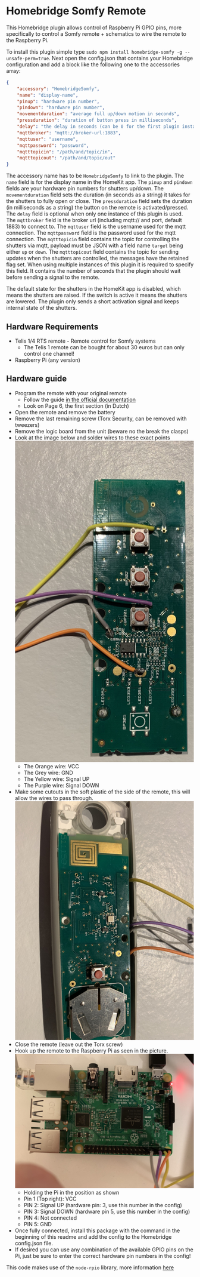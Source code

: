# Homebridge Somfy Remote

This Homebridge plugin allows control of Raspberry Pi GPIO pins, more specifically to control a Somfy remote + schematics to wire the remote to the Raspberry Pi.

To install this plugin simple type `sudo npm install homebridge-somfy -g --unsafe-perm=true`.
Next open the config.json that contains your Homebridge configuration and add a block like the following one to the accessories array:

```json
{
    "accessory": "HomebridgeSomfy",
    "name": "display-name",
    "pinup": "hardware pin number",
    "pindown": "hardware pin number",
    "movementduration": "average full up/down motion in seconds",
    "pressduration": "duration of button press in milliseconds",
    "delay": "the delay in seconds (can be 0 for the first plugin instance)", 
    "mqttbroker": "mqtt://broker-url:1883",
    "mqttuser": "username",
    "mqttpassword": "password",
    "mqtttopicin": "/path/and/topic/in",
    "mqtttopicout": "/path/and/topic/out"
}
```

The accessory name has to be `HomebridgeSomfy` to link to the plugin.
The `name` field is for the display name in the HomeKit app.
The `pinup` and `pindown` fields are your hardware pin numbers for shutters up/down.
The `movementduration` field sets the duration (in seconds as a string) it takes for the shutters to fully open or close.
The `pressduration` field sets the duration (in milliseconds as a string) the button on the remote is activated/pressed.
The `delay` field is optional when only one instance of this plugin is used.
The `mqttbroker` field is the broker url (including mqtt:// and port, default 1883) to connect to.
The `mqttuser` field is the username used for the mqtt connection.
The `mqttpassword` field is the password used for the mqtt connection.
The `mqtttopicin` field contains the topic for controlling the shutters via mqtt, payload must be JSON with a field name `target` being either `up` or `down`.
The `mqtttopicout` field contains the topic for sending updates when the shutters are controlled, the messages have the retained flag set.
When using multiple instances of this plugin it is required to specify this field. 
It contains the number of seconds that the plugin should wait before sending a signal to the remote. 

The default state for the shutters in the HomeKit app is disabled, which means the shutters are raised.
If the switch is active it means the shutters are lowered.
The plugin only sends a short activation signal and keeps internal state of the shutters.

## Hardware Requirements

- Telis 1/4 RTS remote - Remote control for Somfy systems
    - The Telis 1 remote can be bought for about 30 euros but can only control one channel!
- Raspberry Pi (any version)


## Hardware guide

- Program the remote with your original remote
    - Follow the guide [in the official documentation](https://service.somfy.com/downloads/be_v4/webtelis-1-rts_04.pdf)
    - Look on Page 6, the first section (in Dutch)
- Open the remote and remove the battery
- Remove the last remaining screw (Torx Security, can be removed with tweezers)
- Remove the logic board from the unit (beware no the break the clasps)
- Look at the image below and solder wires to these exact points
<br/>![Logic board with soldered wires](resources/img/remote-wires.jpg?raw=true "Logic board with soldered wires")
    - The Orange wire: VCC
    - The Grey wire: GND
    - The Yellow wire: Signal UP
    - The Purple wire: Signal DOWN
- Make some cutouts in the soft plastic of the side of the remote, this will allow the wires to pass through.
<br/>![Wire cutouts](resources/img/remote-cutout.jpg?raw=true "Wire cutouts")
- Close the remote (leave out the Torx screw)
- Hook up the remote to the Raspberry Pi as seen in the picture.
<br/>![Wire cutouts](resources/img/pi-connection.jpg?raw=true "Wire cutouts")
    - Holding the Pi in the position as shown
    - Pin 1 (Top right): VCC
    - PIN 2: Signal UP (hardware pin: 3, use this number in the config)
    - PIN 3: Signal DOWN (hardware pin 5, use this number in the config)
    - PIN 4: Not connected
    - PIN 5: GND
- Once fully connected, install this package with the command in the beginning of this readme and add the config to the Homebridge config.json file.
- If desired you can use any combination of the available GPIO pins on the Pi, just be sure to enter the correct hardware pin numbers in the config!

This code makes use of the `node-rpio` library, more information [here](https://github.com/jperkin/node-rpio)